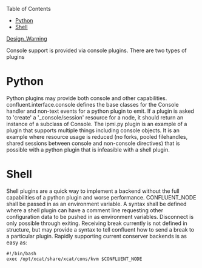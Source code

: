 <!-- START doctoc generated TOC please keep comment here to allow auto update -->
<!-- DON'T EDIT THIS SECTION, INSTEAD RE-RUN doctoc TO UPDATE -->
Table of Contents

- [Python](#python)
- [Shell](#shell)

<!-- END doctoc generated TOC please keep comment here to allow auto update -->

[Design_Warning](Design_Warning)

Console support is provided via console plugins.  There are two types of plugins

Python
====================================
Python plugins may provide both console and other capabilities.  confluent.interface.console defines the base classes for the Console handler and non-text events for a python plugin to emit.  If a plugin is asked to 'create' a '_console/session' resource for a node, it should return an instance of a subclass of Console.  The ipmi.py plugin is an example of a plugin that supports multiple things including console objects.  It is an example where resource usage is reduced (no forks, pooled filehandles, shared sessions between console and non-console directives) that is possible with a python plugin that is infeasible with a shell plugin.

Shell
=======================================
Shell plugins are a quick way to implement a backend without the full capabilities of a python plugin and worse performance.  CONFLUENT_NODE shall be passed in as an environment variable.  A syntax shall be defined where a shell plugin can have a comment line requesting other configuration data to be pushed in as environment variables.  Disconnect is only possible through exiting.  Receiving break currently is not defined in structure, but may provide a syntax to tell confluent how to send a break to a particular plugin.  Rapidly supporting current conserver backends is as easy as:

    #!/bin/bash
    exec /opt/xcat/share/xcat/cons/kvm $CONFLUENT_NODE
